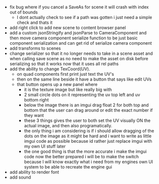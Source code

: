 - fix bug where if you cancel a SaveAs for scene it will crash with index out of bounds
	- I dont actually check to see if a path was gotten i just need a simple check and thats it
- add right click to add new scene to content browser panel
- add a custom jsonStringify and jsonParse to CameraComponent and then move camera component serialize function to be just basic component serialization and can get rid of serialize camera component
- add transforms to scenes
- change serializer so that it no longer needs to take in a scene asset and when calling save scene as no need to make the asset on disk before serializing so that it works now that it uses all rel paths
- add the ability to change TexCoord(UV).
	- on quad components first print just text the UV's
	- then on the same line beside it have a button that says like edit UVs
	- that button opens up a new panel where 
		- it is the texture image but like really big with 
		- 2 small circle dots on it representing the uv top left and uv bottom right
		- below the image there is an imgui drag float 2 for both top and bottom that the user can drag around or edit the exact number if they want
		- these 3 things gives the user to both set the UV visually ON the actual image, and then also programatically.
		- the only thing i am considering is if i should allow dragging of the dots on the image as it might be hard and i want to write as little imgui code as possible because id rather just replace imgui with my own UI stuff later
		- the one good thing is that the more accurate i make the imgui code now the better prepared i will be to make the switch because I will know exactly what i need from my engines own UI system to be able to recreate the engine gui
- add ability to render font
- add sound
